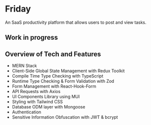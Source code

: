 # Friday

An SaaS productivity platform that allows users to post and view tasks.

## Work in progress

## Overview of Tech and Features

- MERN Stack
- Client-Side Global State Management with Redux Toolkit
- Compile Time Type Checking with TypeScript
- Runtime Type Checking & Form Validation with Zod
- Form Management with React-Hook-Form
- API Requests with Axios
- UI Components Library using MUI
- Styling with Tailwind CSS
- Database ODM layer with Mongoose
- Authentication
- Sensitive Information Obfuscation with JWT & bcrypt

